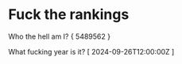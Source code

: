 # Fuck the rankings

Who the hell am I?
{ 5489562 }

What fucking year is it?
[ 2024-09-26T12:00:00Z ]
